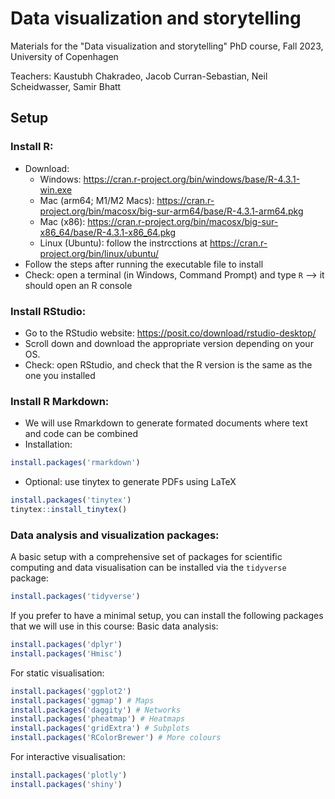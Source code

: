 # Data visualization and storytelling

Materials for the "Data visualization and storytelling" PhD course, Fall 2023, University of Copenhagen

Teachers: Kaustubh Chakradeo, Jacob Curran-Sebastian, Neil Scheidwasser, Samir Bhatt

## Setup
### Install R:
* Download:
    * Windows: https://cran.r-project.org/bin/windows/base/R-4.3.1-win.exe
    * Mac (arm64; M1/M2 Macs): https://cran.r-project.org/bin/macosx/big-sur-arm64/base/R-4.3.1-arm64.pkg
    * Mac (x86): https://cran.r-project.org/bin/macosx/big-sur-x86_64/base/R-4.3.1-x86_64.pkg
    * Linux (Ubuntu): follow the instrcctions at https://cran.r-project.org/bin/linux/ubuntu/
* Follow the steps after running the executable file to install
* Check: open a terminal (in Windows, Command Prompt) and type ```R``` --> it should open an R console


### Install RStudio:
* Go to the RStudio website: https://posit.co/download/rstudio-desktop/
* Scroll down and download the appropriate version depending on your OS.
* Check: open RStudio, and check that the R version is the same as the one you installed

### Install R Markdown:
* We will use Rmarkdown to generate formated documents where text and code can be combined
* Installation:
```R
install.packages('rmarkdown')
```
* Optional: use tinytex to generate PDFs using LaTeX
```R
install.packages('tinytex')
tinytex::install_tinytex()
```

### Data analysis and visualization packages:
A basic setup with a comprehensive set of packages for scientific computing and data visualisation can be installed via the ```tidyverse``` package:

```R
install.packages('tidyverse')
```

If you prefer to have a minimal setup, you can install the following packages that we will use in this course:
Basic data analysis:
```R
install.packages('dplyr')
install.packages('Hmisc')
```

For static visualisation:
```R
install.packages('ggplot2')
install.packages('ggmap') # Maps
install.packages('daggity') # Networks
install.packages('pheatmap') # Heatmaps
install.packages('gridExtra') # Subplots
install.packages('RColorBrewer') # More colours
```

For interactive visualisation:
```R
install.packages('plotly')
install.packages('shiny')
```
